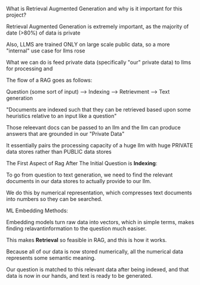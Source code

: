 What is Retrieval Augmented Generation and why is it important for this project?

Retrieval Augmented Generation is extremely important, as the majority of date (>80%) of data is private

Also, LLMS are trained ONLY on large scale public data, so a more "internal" use case for llms rose

What we can do is feed private data (specifically "our" private data) to llms for processing and 


The flow of a RAG goes as follows:

Question (some sort of input) --> Indexing --> Retrievment --> Text generation  

"Documents are indexed such that they can be retrieved based upon some heuristics relative to an input like a question"

Those releevant docs can be passed to an llm and the llm can produce answers that are grounded in our "Private Data"

It essentially pairs the processing capacity of a huge llm with huge PRIVATE data stores rather than PUBLIC data stores


The First Aspect of Rag After The Initial Question is **Indexing**:

To go from question to text generation, we need to find the relevant documents in our data
stores to actually provide to our llm. 

We do this by numerical representation, which compresses text documents into numbers so
they can be searched.

ML Embedding Methods: 

Embedding models turn raw data into vectors, which in simple terms, makes finding relavantinformation to the question much easiser.

This makes **Retrieval** so feasible in RAG, and this is how it works.

Because all of our data is now stored numerically, all the numerical data represents some semantic meaning. 

Our question is matched to this relevant data after being indexed, and that data is now in our hands, and text is ready to be generated. 














